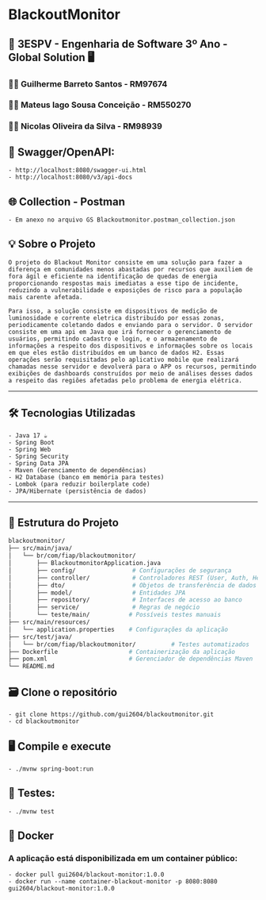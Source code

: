 # BlackoutMonitor

## 🚀 3ESPV - Engenharia de Software 3º Ano - Global Solution 🖥️
### 🧑‍💻 Guilherme Barreto Santos - RM97674
### 🧑‍💻 Mateus Iago Sousa Conceição - RM550270
### 🧑‍💻 Nicolas Oliveira da Silva - RM98939 


## 📄 Swagger/OpenAPI:
	- http://localhost:8080/swagger-ui.html
	- http://localhost:8080/v3/api-docs

## 🌐 Collection - Postman
	- Em anexo no arquivo GS Blackoutmonitor.postman_collection.json

## 💡 Sobre o Projeto
	O projeto do Blackout Monitor consiste em uma solução para fazer a diferença em comunidades menos abastadas por recursos que auxiliem de fora ágil e eficiente na identificação de quedas de energia proporcionando respostas mais imediatas a esse tipo de incidente, reduzindo a vulnerabilidade e exposições de risco para a população mais carente afetada.
	
	Para isso, a solução consiste em dispositivos de medição de luminosidade e corrente eletrica distribuído por essas zonas, periodicamente coletando dados e enviando para o servidor. O servidor consiste em uma api em Java que irá fornecer o gerenciamento de usuários, permitindo cadastro e login, e o armazenamento de informações a respeito dos dispositivos e informações sobre os locais em que eles estão distribuídos em um banco de dados H2. Essas operações serão requisitadas pelo aplicativo mobile que realizará chamadas nesse servidor e devolverá para o APP os recursos, permitindo exibições de dashboards construídos por meio de análises desses dados a respeito das regiões afetadas pelo problema de energia elétrica. 

---

## 🛠️ Tecnologias Utilizadas

	- Java 17 ☕
	- Spring Boot
 	- Spring Web
 	- Spring Security
 	- Spring Data JPA
	- Maven (Gerenciamento de dependências)
	- H2 Database (banco em memória para testes)
	- Lombok (para reduzir boilerplate code)
	- JPA/Hibernate (persistência de dados)

---

## 📁 Estrutura do Projeto

```bash
blackoutmonitor/
├── src/main/java/
│   └── br/com/fiap/blackoutmonitor/
│       ├── BlackoutmonitorApplication.java
│       ├── config/                # Configurações de segurança
│       ├── controller/            # Controladores REST (User, Auth, Healthcheck)
│       ├── dto/                   # Objetos de transferência de dados (Login, Reset de senha)
│       ├── model/                 # Entidades JPA
│       ├── repository/            # Interfaces de acesso ao banco
│       ├── service/               # Regras de negócio
│       └── teste/main/           # Possíveis testes manuais
├── src/main/resources/
│   └── application.properties    # Configurações da aplicação
├── src/test/java/
│   └── br/com/fiap/blackoutmonitor/          # Testes automatizados
├── Dockerfile                    # Containerização da aplicação
├── pom.xml                       # Gerenciador de dependências Maven
└── README.md
```
## 🗃️ Clone o repositório
	- git clone https://github.com/gui2604/blackoutmonitor.git
	- cd blackoutmonitor

## 🖥️ Compile e execute
	- ./mvnw spring-boot:run

## 🧪 Testes:
	- ./mvnw test

## 🐳 Docker
### A aplicação está disponibilizada em um container público:
	- docker pull gui2604/blackout-monitor:1.0.0
	- docker run --name container-blackout-monitor -p 8080:8080 gui2604/blackout-monitor:1.0.0
